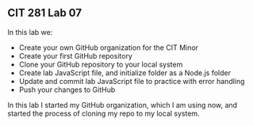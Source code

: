## CIT 281 Lab 07

In this lab we:
- Create your own GitHub organization for the CIT Minor
- Create your first GitHub repository
- Clone your GitHub repository to your local system
- Create lab JavaScript file, and initialize folder as a Node.js folder
- Update and commit lab JavaScript file to practice with error handling
- Push your changes to GitHub

In this lab I started my GitHub organization, which I am using now, and started the process of cloning my repo to my local system.
